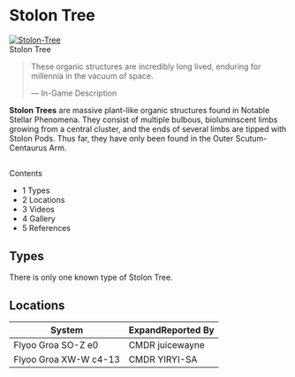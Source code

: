 # Stolon Tree
[![Stolon-Tree](https://static.wikia.nocookie.net/elite-dangerous/images/9/95/Stolon-Tree.png/revision/latest/scale-to-width-down/300?cb=20190511164525)](https://static.wikia.nocookie.net/elite-dangerous/images/9/95/Stolon-Tree.png/revision/latest?cb=20190511164525) 	 		 			 		 		 		 			
Stolon Tree
 		 	 

> 
> 
> These organic structures are incredibly long lived, enduring for millennia in the vacuum of space.
> 
> 
> — In-Game Description
> 

**Stolon Trees** are massive plant-like organic structures found in Notable Stellar Phenomena. They consist of multiple bulbous, bioluminscent limbs growing from a central cluster, and the ends of several limbs are tipped with Stolon Pods. Thus far, they have only been found in the Outer Scutum-Centaurus Arm.

## 

Contents

- 1 Types
- 2 Locations
- 3 Videos
- 4 Gallery
- 5 References

## Types

There is only one known type of Stolon Tree.

## Locations

| System | ExpandReported By |
| --- | --- |
| Flyoo Groa SO-Z e0 | CMDR juicewayne |
| Flyoo Groa XW-W c4-13 | CMDR YIRYI-SA |